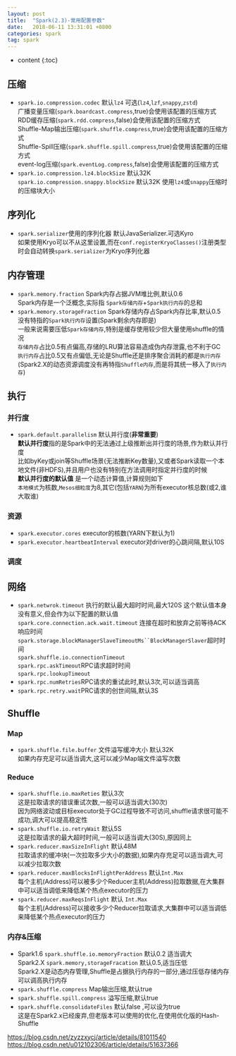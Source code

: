 ```yaml
---
layout: post
title:  "Spark(2.3)-常用配置参数"
date:   2018-06-11 13:31:01 +0800
categories: spark
tag: spark
---
```


* content
{:toc}


## 压缩  

* `spark.io.compression.codec` 默认`lz4` 可选(`lz4`,`lzf`,`snappy`,`zstd`)   
广播变量压缩(`spark.boardcast.compress`,true)会使用该配置的压缩方式  
RDD缓存压缩(`spark.rdd.compress`,false)会使用该配置的压缩方式  
Shuffle-Map输出压缩(`spark.shuffle.compress`,true)会使用该配置的压缩方式  
Shuffle-Spill压缩(`spark.shuffle.spill.compress`,true)会使用该配置的压缩方式  
event-log压缩(`spark.eventLog.compress`,false)会使用该配置的压缩方式  
* `spark.io.compression.lz4.blockSize` 默认32K  
`spark.io.compression.snappy.blockSize` 默认32K 
使用`lz4`或`snappy`压缩时的压缩块大小  

## 序列化  

* `spark.serializer`使用的序列化器 默认JavaSerializer.可选Kyro  
如果使用Kryo可以不从这里设置,而在`conf.registerKryoClasses()`注册类型时会自动转换`spark.serializer`为Kryo序列化器  

## 内存管理  

* `spark.memory.fraction` Spark内存占据JVM堆比例,默认0.6  
Spark内存是一个泛概念,实际指 `Spark存储内存`+`Spark执行内存`的总和  
* `spark.memory.storageFraction` Spark存储内存占Spark内存比率,默认0.5  
没有特指的`Spark执行内存`设置(Spark剩余内存即是)  
一般来说需要压低`Spark存储内存`,特别是缓存使用较少但大量使用shuffle的情况  
`存储内存`占比0.5有点偏高,存储的LRU算法容易造成伪内存泄露,也不利于GC  
`执行内存`占比0.5又有点偏低,无论是Shuffle还是排序聚合消耗的都是`执行内存`(Spark2.X的动态资源调度没有再特指`Shuffle内存`,而是将其统一移入了`执行内存`)  

## 执行  

### 并行度  
* `spark.default.parallelism`  默认并行度(**非常重要**)  
**默认并行度**指的是Spark中的无法通过上级推断出并行度的场景,作为默认并行度   
比如byKey或join等Shuffle场景(无法推断Key数量),又或者Spark读取一个本地文件(非HDFS),并且用户也没有特别在方法调用时指定并行度的时候  
**默认并行度的默认值** 是一个动态计算值,计算规则如下   
`本地模式`为核数,`Mesos细粒度`为8,其它(包括`YARN`)为所有executor核总数(或2,谁大取谁)  

### 资源  
* `spark.executor.cores` executor的核数(YARN下默认为1)   
* `spark.executor.heartbeatInterval` executor对driver的心跳间隔,默认10S  

### 调度  

## 网络  
* `spark.netwrok.timeout`  执行的默认最大超时时间,最大120S 
这个默认值本身没有意义,但会作为以下配置的默认值  
`spark.core.connection.ack.wait.timeout` 连接在超时和放弃之前等待ACK响应时间  
`spark.storage.blockManagerSlaveTimeoutMs``BlockManagerSlaver`超时时间   
`spark.shuffle.io.connectionTimeout`  
`spark.rpc.askTimeout`RPC请求超时时间   
`spark.rpc.lookupTimeout`  
* `spark.rpc.numRetries`RPC请求的重试此时,默认3次,可以适当调高  
* `spark.rpc.retry.wait`PRC请求的创世间隔,默认3S  

## Shuffle    

### Map 

* `spark.shuffle.file.buffer` 文件溢写缓冲大小 默认32K   
如果内存充足可以适当调大,这可以减少Map端文件溢写次数  

### Reduce

* `spark.shuffle.io.maxReties` 默认3次  
这是拉取请求的错误重试次数,一般可以适当调大(30次)  
因为网络波动或目标executor处于GC过程导致不可访问,shuffle请求很可能不成功,调大可以提高稳定性  
*  `spark.shuffle.io.retryWait` 默认5S  
这是拉取请求的最大超时时间,一般可以适当调大(30S),原因同上  
* `spark.reducer.maxSizeInFlight` 默认48M  
拉取请求的缓冲块(一次拉取多少大小的数据),如果内存充足可以适当调大,可以减少拉取次数  
* `spark.reducer.maxBlocksInFlightPerAddress` 默认`Int.Max`  
每个主机(Address)可以被多少个Reducer主机(Address)拉取数据,在大集群中可以适当调低来降低某个热点executor的压力  
* `spark.reducer.maxReqsInFlight`  默认 `Int.Max`  
每个主机(Address)可以接收多少个Reducer拉取请求,大集群中可以适当调低来降低某个热点executor的压力  

### 内存&压缩  

* Spark1.6 `spark.shuffle.io.memoryFraction` 默认0.2 适当调大   
Spark2.X  `spark.memory,storageFracation` 默认0.5,适当压低  
Spark2.X是动态内存管理,Shuffle是占据执行内存的一部分,通过压低存储内存可以调高执行内存  
* `spark.shuffle.compress` Map输出压缩,默认true  
* `spark.shuffle.spill.compress` 溢写压缩,默认true  
* `spark.shuffle.consolidateFiles` 默认false ,可以设为true  
这是在Spark2.x已经废弃,但老版本可以使用的优化,在使用优化版的Hash-Shuffle  





https://blog.csdn.net/zyzzxycj/article/details/81011540
https://blog.csdn.net/u012102306/article/details/51637366